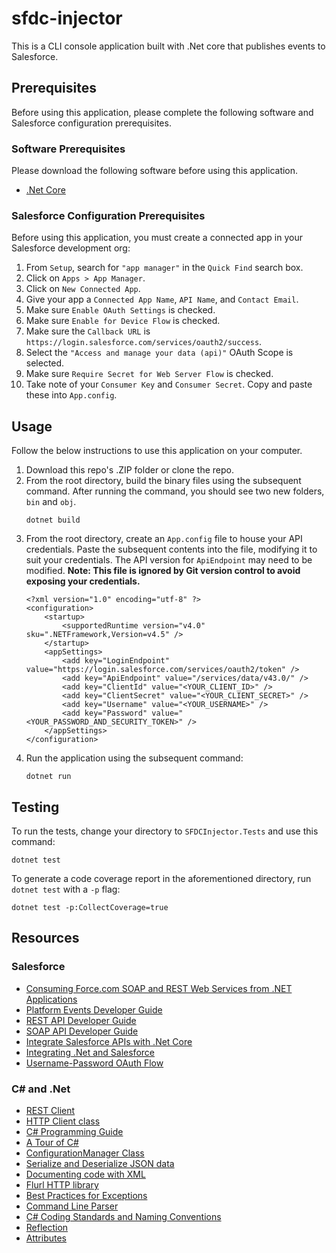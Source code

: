 # sfdc-injector

This is a CLI console application built with .Net core that publishes events to Salesforce.

## Prerequisites

Before using this application, please complete the following software and Salesforce configuration prerequisites.

### Software Prerequisites

Please download the following software before using this application.

- [.Net Core](https://dotnet.microsoft.com/download)

### Salesforce Configuration Prerequisites

Before using this application, you must create a connected app in your Salesforce development org:

1. From `Setup`, search for `"app manager"` in the `Quick Find` search box.
2. Click on `Apps > App Manager`.
3. Click on `New Connected App`.
4. Give your app a `Connected App Name`, `API Name`, and `Contact Email`.
5. Make sure `Enable OAuth Settings` is checked.
6. Make sure `Enable for Device Flow` is checked.
7. Make sure the `Callback URL` is `https://login.salesforce.com/services/oauth2/success`.
8. Select the `"Access and manage your data (api)"` OAuth Scope is selected.
9. Make sure `Require Secret for Web Server Flow` is checked.
10. Take note of your `Consumer Key` and `Consumer Secret`.  Copy and paste these into `App.config`.

## Usage

Follow the below instructions to use this application on your computer.

1. Download this repo's .ZIP folder or clone the repo.
2. From the root directory, build the binary files using the subsequent command.  After running the command, you should see two new folders, `bin` and `obj`.
    ```
    dotnet build
    ```
3. From the root directory, create an `App.config` file to house your API credentials.  Paste the subsequent contents into the file, modifying it to suit your credentials.  The API version for `ApiEndpoint` may need to be modified.  **Note: This file is ignored by Git version control to avoid exposing your credentials.**
    ```
    <?xml version="1.0" encoding="utf-8" ?>  
    <configuration>  
        <startup>   
            <supportedRuntime version="v4.0" sku=".NETFramework,Version=v4.5" />  
        </startup>  
        <appSettings>
            <add key="LoginEndpoint" value="https://login.salesforce.com/services/oauth2/token" />
            <add key="ApiEndpoint" value="/services/data/v43.0/" />
            <add key="ClientId" value="<YOUR_CLIENT_ID>" />  
            <add key="ClientSecret" value="<YOUR_CLIENT_SECRET>" />  
            <add key="Username" value="<YOUR_USERNAME>" />
            <add key="Password" value="<YOUR_PASSWORD_AND_SECURITY_TOKEN>" />
        </appSettings>  
    </configuration>
    ```
4. Run the application using the subsequent command:
    ```
    dotnet run
    ```
## Testing

To run the tests, change your directory to `SFDCInjector.Tests` and use this command:

```
dotnet test
```

To generate a code coverage report in the aforementioned directory, run `dotnet test` with a `-p` flag:

```
dotnet test -p:CollectCoverage=true
```

## Resources

### Salesforce
- [Consuming Force.com SOAP and REST Web Services from .NET Applications](https://developer.salesforce.com/page/Consuming_Force.com_SOAP_and_REST_Web_Services_from_.NET_Applications)
- [Platform Events Developer Guide](https://developer.salesforce.com/docs/atlas.en-us.platform_events.meta/platform_events/platform_events_intro.htm)
- [REST API Developer Guide](https://developer.salesforce.com/docs/atlas.en-us.api_rest.meta/api_rest/intro_what_is_rest_api.htm)
- [SOAP API Developer Guide](https://developer.salesforce.com/docs/atlas.en-us.218.0.api.meta/api/sforce_api_quickstart_intro.htm)
- [Integrate Salesforce APIs with .Net Core](https://www.forcetalks.com/blog/how-to-integrate-salesforce-streaming-api-with-net-core-application/)
- [Integrating .Net and Salesforce](https://blog.mkorman.uk/integrating-net-and-salesforce-part-1-rest-api/)
- [Username-Password OAuth Flow](https://developer.salesforce.com/docs/atlas.en-us.api_rest.meta/api_rest/intro_understanding_username_password_oauth_flow.htm)

### C# and .Net
- [REST Client](https://docs.microsoft.com/en-us/dotnet/csharp/tutorials/console-webapiclient)
- [HTTP Client class](https://docs.microsoft.com/en-us/dotnet/api/system.net.http.httpclient?view=netframework-4.8)
- [C# Programming Guide](https://docs.microsoft.com/en-us/dotnet/csharp/programming-guide/index)
- [A Tour of C#](https://docs.microsoft.com/en-us/dotnet/csharp/tour-of-csharp/index)
- [ConfigurationManager Class](https://docs.microsoft.com/en-us/dotnet/api/system.configuration.configurationmanager?view=netframework-4.8)
- [Serialize and Deserialize JSON data](https://docs.microsoft.com/en-us/dotnet/framework/wcf/feature-details/how-to-serialize-and-deserialize-json-data)
- [Documenting code with XML](https://docs.microsoft.com/en-us/dotnet/csharp/codedoc)
- [Flurl HTTP library](https://flurl.dev/)
- [Best Practices for Exceptions](https://docs.microsoft.com/en-us/dotnet/standard/exceptions/best-practices-for-exceptions)
- [Command Line Parser](https://github.com/commandlineparser/commandline)
- [C# Coding Standards and Naming Conventions](https://github.com/ktaranov/naming-convention/blob/master/C%23%20Coding%20Standards%20and%20Naming%20Conventions.md)
- [Reflection](https://docs.microsoft.com/en-us/dotnet/csharp/programming-guide/concepts/reflection)
- [Attributes](https://docs.microsoft.com/en-us/dotnet/csharp/programming-guide/concepts/attributes/)